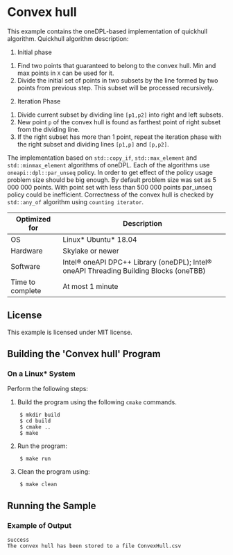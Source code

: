 # Convex hull

This example contains the oneDPL-based implementation of quickhull algorithm.
Quickhull algorithm description:
1. Initial phase
  1) Find two points that guaranteed to belong to the convex hull. Min and max points in `X` can be used for it.
  2) Divide the initial set of points in two subsets by the line formed by two points from previous step. This subset will be processed recursively.

2. Iteration Phase
  1) Divide current subset by dividing line `[p1,p2]` into right and left subsets.
  2) New point `p` of the convex hull is found as farthest point of right subset from the dividing line.
  3) If the right subset has more than 1 point, repeat the iteration phase with the right subset and dividing lines `[p1,p]` and `[p,p2]`.

The implementation based on `std::copy_if`, `std::max_element` and `std::minmax_element` algorithms of oneDPL.
Each of the algorithms use `oneapi::dpl::par_unseq` policy. In order to get effect of the policy usage problem size should be big enough.
By default problem size was set as 5 000 000 points. With point set with less than 500 000 points par_unseq policy could be inefficient.
Correctness of the convex hull is checked by `std::any_of` algorithm using `counting iterator`.

| Optimized for                   | Description                                                                                    |
|---------------------------------|------------------------------------------------------------------------------------------------|
| OS                              | Linux* Ubuntu* 18.04                                                                           |
| Hardware                        | Skylake or newer                                                                               |
| Software                        | Intel&reg; oneAPI DPC++ Library (oneDPL); Intel&reg; oneAPI Threading Building Blocks (oneTBB) |
| Time to complete                | At most 1 minute                                                                               |

## License

This example is licensed under MIT license.

## Building the 'Convex hull' Program

### On a Linux* System
Perform the following steps:

1. Build the program using the following `cmake` commands.
```
    $ mkdir build
    $ cd build
    $ cmake ..
    $ make
```

2. Run the program:
```
    $ make run
```

3. Clean the program using:
```
    $ make clean
```

## Running the Sample
### Example of Output

```
success
The convex hull has been stored to a file ConvexHull.csv
```
